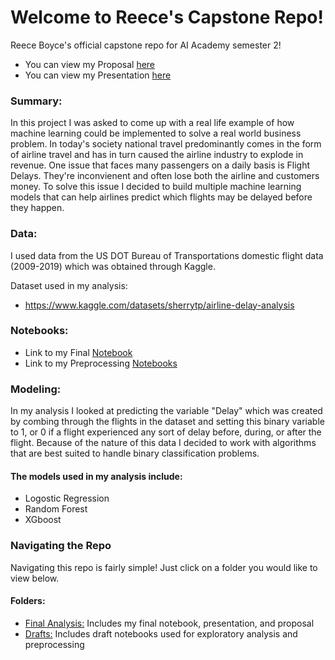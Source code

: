 # Welcome to Reece's Capstone Repo!
Reece Boyce's official capstone repo for AI Academy semester 2!

* You can view my Proposal [here](https://github.com/reboyce/CapstoneFinal/blob/main/FInal%20Analysis/Capstone-FlightDelayProposal.pdf)
* You can view my Presentation [here](https://github.com/reboyce/CapstoneFinal/blob/main/FInal%20Analysis/Capstone-AirlineDelayPresentation.pdf)

### Summary:
In this project I was asked to come up with a real life example of how machine learning could be implemented to solve a real world business problem. In today's society national travel predominantly comes in the form of airline travel and has in turn caused the airline industry to explode in revenue. One issue that faces many passengers on a daily basis is Flight Delays. They're inconvienent and often lose both the airline and customers money. To solve this issue I decided to build multiple machine learning models that can help airlines predict which flights may be delayed before they happen.

### Data:
I used data from the US DOT Bureau of Transportations domestic flight data (2009-2019) which was obtained through Kaggle.

Dataset used in my analysis:
* https://www.kaggle.com/datasets/sherrytp/airline-delay-analysis

### Notebooks:
* Link to my Final [Notebook](https://github.com/reboyce/CapstoneFinal/blob/main/FInal%20Analysis/Capstone-AirplaneDelayAnalysis.ipynb)
* Link to my Preprocessing [Notebooks](https://github.com/reboyce/CapstoneFinal/tree/main/Drafts)

### Modeling:
In my analysis I looked at predicting the variable "Delay" which was created by combing through the flights in the dataset and setting this binary variable to 1, or 0 if a flight experienced any sort of delay before, during, or after the flight. Because of the nature of this data I decided to work with algorithms that are best suited to handle binary classification problems. 
#### The models used in my analysis include:
* Logostic Regression 
* Random Forest
* XGboost

### Navigating the Repo
Navigating this repo is fairly simple! Just click on a folder you would like to view below.
#### Folders:
* [Final Analysis:](https://github.com/reboyce/CapstoneFinal/tree/main/FInal%20Analysis) Includes my final notebook, presentation, and proposal
* [Drafts:](https://github.com/reboyce/CapstoneFinal/tree/main/Drafts) Includes draft notebooks used for exploratory analysis and preprocessing 




